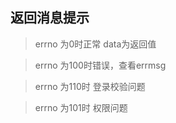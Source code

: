 ## 返回消息提示

> errno 为0时正常 data为返回值

> errno 为100时错误，查看errmsg

> errno 为110时 登录校验问题

> errno 为101时 权限问题